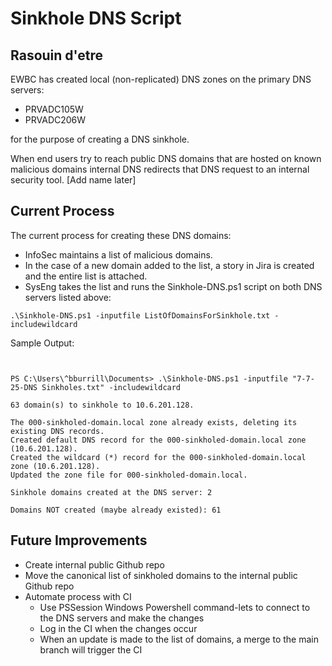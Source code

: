 # Sinkhole DNS Script

## Rasouin d'etre

EWBC has created local (non-replicated) DNS zones on the primary DNS servers:

- PRVADC105W
- PRVADC206W

for the purpose of creating a DNS sinkhole.

When end users try to reach public DNS domains that are hosted on known malicious domains internal DNS redirects that DNS request to an internal security tool. [Add name later]

## Current Process

The current process for creating these DNS domains:

- InfoSec maintains a list of malicious domains.  
- In the case of a new domain added to the list, a story in Jira is created and the entire list is attached.
- SysEng takes the list and runs the Sinkhole-DNS.ps1 script on both DNS servers listed above:

`.\Sinkhole-DNS.ps1 -inputfile ListOfDomainsForSinkhole.txt -includewildcard`

Sample Output:

```


PS C:\Users\^bburrill\Documents> .\Sinkhole-DNS.ps1 -inputfile "7-7-25-DNS Sinkholes.txt" -includewildcard

63 domain(s) to sinkhole to 10.6.201.128.

The 000-sinkholed-domain.local zone already exists, deleting its existing DNS records.
Created default DNS record for the 000-sinkholed-domain.local zone (10.6.201.128).
Created the wildcard (*) record for the 000-sinkholed-domain.local zone (10.6.201.128).
Updated the zone file for 000-sinkholed-domain.local.

Sinkhole domains created at the DNS server: 2

Domains NOT created (maybe already existed): 61

 ```

## Future Improvements

- Create internal public Github repo
- Move the canonical list of sinkholed domains to the internal public Github repo
- Automate process with CI
  - Use PSSession Windows Powershell command-lets to connect to the DNS servers and make the changes
  - Log in the CI when the changes occur
  - When an update is made to the list of domains, a merge to the main branch will trigger the CI
